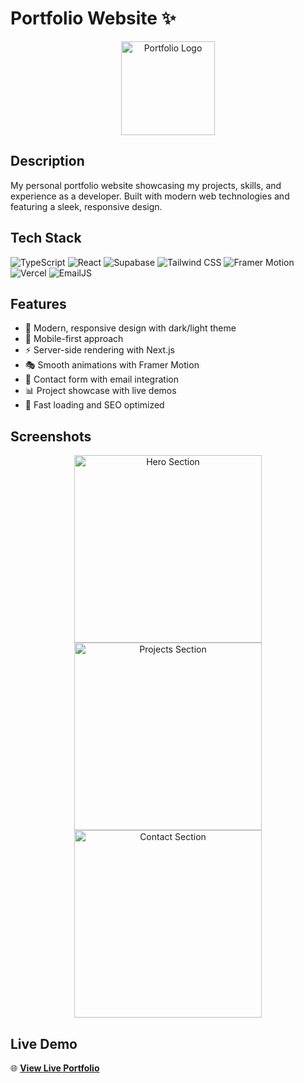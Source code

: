 # Portfolio Website ✨

<div align="center">
  <img src="logo.png" alt="Portfolio Logo" width="150">
</div>

## Description

My personal portfolio website showcasing my projects, skills, and experience as a developer. Built with modern web technologies and featuring a sleek, responsive design.

## Tech Stack

![TypeScript](https://img.shields.io/badge/TypeScript-007ACC?style=for-the-badge&logo=typescript&logoColor=white)
![React](https://img.shields.io/badge/React-20232A?style=for-the-badge&logo=react&logoColor=61DAFB)
![Supabase](https://img.shields.io/badge/Supabase-3ECF8E?style=for-the-badge&logo=supabase&logoColor=white)
![Tailwind CSS](https://img.shields.io/badge/Tailwind_CSS-38B2AC?style=for-the-badge&logo=tailwind-css&logoColor=white)
![Framer Motion](https://img.shields.io/badge/Framer_Motion-black?style=for-the-badge&logo=framer&logoColor=blue)
![Vercel](https://img.shields.io/badge/Vercel-000000?style=for-the-badge&logo=vercel&logoColor=white)
![EmailJS](https://img.shields.io/badge/EmailJS-013220?style=for-the-badge&logo=minutemailer&logoColor=white)

## Features

- 🎨 Modern, responsive design with dark/light theme
- 📱 Mobile-first approach
- ⚡ Server-side rendering with Next.js
- 🎭 Smooth animations with Framer Motion
- 📧 Contact form with email integration
- 📊 Project showcase with live demos
- 🚀 Fast loading and SEO optimized

## Screenshots

<div align="center">
  <img src="screenshot1.png" alt="Hero Section" width="300">
  <img src="screenshot2.png" alt="Projects Section" width="300">
  <img src="screenshot3.png" alt="Contact Section" width="300">
</div>

## Live Demo

🌐 **[View Live Portfolio](https://tade.me)**

